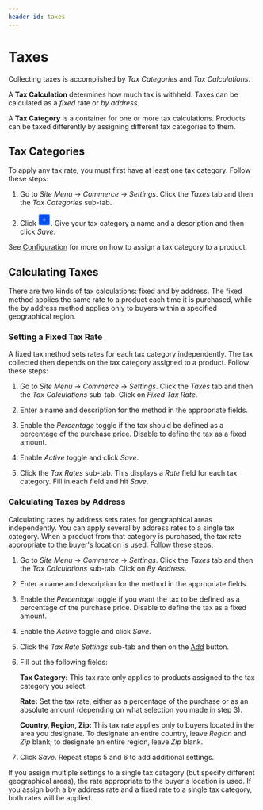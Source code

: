 ```yaml
---
header-id: taxes
---
```


# Taxes

Collecting taxes is accomplished by *Tax Categories* and *Tax Calculations*.

A **Tax Calculation** determines how much tax is withheld. Taxes can be
calculated as a *fixed* rate or *by address*.

A **Tax Category** is a container for one or more tax calculations. Products can
be taxed differently by assigning different tax categories to them.

## Tax Categories

To apply any tax rate, you must first have at least one tax category. Follow
these steps:

1.  Go to *Site Menu* &rarr; *Commerce* &rarr; *Settings*. Click the *Taxes* tab
    and then the *Tax Categories* sub-tab.

2.  Click ![Add](../images/icon-add.png). Give your tax category
    a name and a description and then click *Save*.

See
[Configuration](/web/commerce/documentation/-/knowledge_base/1-0/configuration#tax-category)
for more on how to assign a tax category to a product.

## Calculating Taxes

There are two kinds of tax calculations: fixed and by address. The fixed method
applies the same rate to a product each time it is purchased, while the by
address method applies only to buyers within a specified geographical region.

### Setting a Fixed Tax Rate

A fixed tax method sets rates for each tax category independently. The
tax collected then depends on the tax category assigned to a product. Follow
these steps:

1.  Go to *Site Menu* &rarr; *Commerce* &rarr; *Settings*. Click the *Taxes* tab
    and then the *Tax Calculations* sub-tab. Click on *Fixed Tax Rate*.

2.  Enter a name and description for the method in the appropriate fields.

3.  Enable the *Percentage* toggle if the tax should be defined as a percentage
    of the purchase price. Disable to define the tax as a fixed amount.

4.  Enable *Active* toggle and click *Save*.

5.  Click the *Tax Rates* sub-tab. This displays a *Rate* field for each tax
    category. Fill in each field and hit *Save*.

### Calculating Taxes by Address

Calculating taxes by address sets rates for geographical areas independently.
You can apply several by address rates to a single tax category. When a product
from that category is purchased, the tax rate appropriate to the buyer's
location is used. Follow these steps:

1.  Go to *Site Menu* &rarr; *Commerce* &rarr; *Settings*. Click the *Taxes* tab
    and then the *Tax Calculations* sub-tab. Click on *By Address*.

2.  Enter a name and description for the method in the appropriate fields.

3.  Enable the *Percentage* toggle if you want the tax to be defined as
    a percentage of the purchase price. Disable to define the tax as
    a fixed amount.

4.  Enable the *Active* toggle and click *Save*.

5.  Click the *Tax Rate Settings* sub-tab and then on the
    [Add](../images/icon-add) button.

6.  Fill out the following fields:

    **Tax Category:** This tax rate only applies to products assigned to the tax
    category you select.

    **Rate:** Set the tax rate, either as a percentage of the purchase or as an
    absolute amount (depending on what selection you made in step 3).

    **Country, Region, Zip:** This tax rate applies only to buyers located in
    the area you designate. To designate an entire country, leave *Region* and
    *Zip* blank; to designate an entire region, leave *Zip* blank.

7.  Click *Save*. Repeat steps 5 and 6 to add additional settings.

If you assign multiple settings to a single tax category (but specify different
geographical areas), the rate appropriate to the buyer's location is used. If
you assign both a by address rate and a fixed rate to a single tax category,
both rates will be applied.
